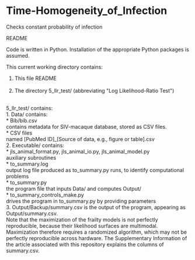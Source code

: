 # Time-Homogeneity_of_Infection
Checks constant probability of infection

README

Code is written in Python.
Installation of the appropriate Python packages is assumed.

This current working directory contains:  
    <ol>
    <li>This file README</li>  
    <li>The directory 5_llr_test/ (abbreviating "Log Likelihood-Ratio Test")</li>   
    </ol> 
5_llr_test/ contains:  
    1. Data/ contains:  
        * Bib/bib.csv  
            contains metadata for SIV-macaque database, stored as CSV files.  
        * CSV files  
            named [PubMed ID]_[Source of data, e.g., figure or table].csv  
    2. Executable/ contains:  
        * jls_animal_format.py, jls_animal_io.py, jls_animal_model.py  
            auxiliary subroutines  
        * to_summary.log  
            output log file produced as to_summary.py runs, to identify computational problems  
        * to_summary.py  
            the program file that inputs Data/ and computes Output/  
        * to_summary_controls_make.py  
            drives the program in to_summary.py by providing parameters  
    3. Output/Backup/summary.csv is the output of the program, appearing as Output/summary.csv.  
        Note that the maximization of the frailty models is not perfectly reproducible, 
        because their likelihood surfaces are multimodal. Maximization therefore requires a 
        randomized algorithm, which may not be perfectly reproducible across hardware. The
        Supplementary Information of the article associated with this repository explains the 
        columns of summary.csv.
        
